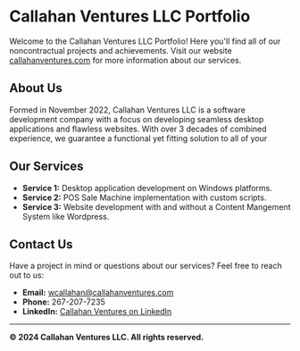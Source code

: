 # Callahan Ventures LLC Portfolio

Welcome to the Callahan Ventures LLC Portfolio! Here you'll find all of our noncontractual projects and achievements. Visit our website [callahanventures.com](https://www.callahanventures.com) for more information about our services.

## About Us

Formed in November 2022, Callahan Ventures LLC is a software development company with a focus on developing seamless desktop applications and flawless websites.  With over 3 decades of combined experience, we guarantee a functional yet fitting solution to all of your  

## Our Services

- **Service 1:** Desktop application development on Windows platforms.
- **Service 2:** POS Sale Machine implementation with custom scripts.
- **Service 3:** Website development with and without a Content Mangement System like Wordpress.

## Contact Us

Have a project in mind or questions about our services? Feel free to reach out to us:

- **Email:** [wcallahan@callahanventures.com](mailto:wcallahan@callahanventures.com)
- **Phone:** 267-207-7235
- **LinkedIn:** [Callahan Ventures on LinkedIn](https://www.linkedin.com/company/callahanventures)

---

**© 2024 Callahan Ventures LLC. All rights reserved.**

